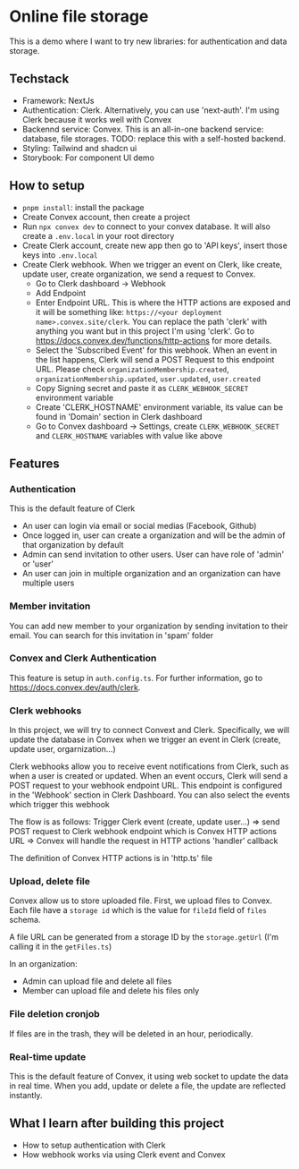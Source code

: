 # Online file storage

This is a demo where I want to try new libraries: for authentication and data storage.

## Techstack

- Framework: NextJs
- Authentication: Clerk. Alternatively, you can use 'next-auth'. I'm using Clerk because it works well with Convex
- Backennd service: Convex. This is an all-in-one backend service: database, file storages. TODO: replace this with a self-hosted backend.
- Styling: Tailwind and shadcn ui
- Storybook: For component UI demo

## How to setup

- `pnpm install`: install the package
- Create Convex account, then create a project
- Run `npx convex dev` to connect to your convex database. It will also create a `.env.local` in your root directory
- Create Clerk account, create new app then go to 'API keys', insert those keys into `.env.local`
- Create Clerk webhook. When we trigger an event on Clerk, like create, update user, create organization, we send a request to Convex.
  - Go to Clerk dashboard -> Webhook
  - Add Endpoint
  - Enter Endpoint URL. This is where the HTTP actions are exposed and it will be something like: `https://<your deployment name>.convex.site/clerk`. You can replace the path 'clerk' with anything you want but in this project I'm using 'clerk'. Go to <https://docs.convex.dev/functions/http-actions> for more details.
  - Select the 'Subscribed Event' for this webhook. When an event in the list happens, Clerk will send a POST Request to this endpoint URL. Please check `organizationMembership.created`, `organizationMembership.updated`, `user.updated`, `user.created`
  - Copy Signing secret and paste it as `CLERK_WEBHOOK_SECRET` environment variable
  - Create 'CLERK_HOSTNAME' environment variable, its value can be found in 'Domain' section in Clerk dashboard
  - Go to Convex dashboard -> Settings, create `CLERK_WEBHOOK_SECRET` and `CLERK_HOSTNAME` variables with value like above

## Features

### Authentication

This is the default feature of Clerk

- An user can login via email or social medias (Facebook, Github)
- Once logged in, user can create a organization and will be the admin of that organization by default
- Admin can send invitation to other users. User can have role of 'admin' or 'user'
- An user can join in multiple organization and an organization can have multiple users

### Member invitation

You can add new member to your organization by sending invitation to their email. You can search for this invitation in 'spam' folder

### Convex and Clerk Authentication

This feature is setup in `auth.config.ts`. For further information, go to <https://docs.convex.dev/auth/clerk>.

### Clerk webhooks

In this project, we will try to connect Convext and Clerk. Specifically, we will update the database in Convex when we trigger an event in Clerk (create, update user, orgarnization...)

Clerk webhooks allow you to receive event notifications from Clerk, such as when a user is created or updated. When an event occurs, Clerk will send a POST request to your webhook endpoint URL. This endpoint is configured in the 'Webhook' section in Clerk Dashboard. You can also select the events which trigger this webhook

The flow is as follows: Trigger Clerk event (create, update user...) => send POST request to Clerk webhook endpoint which is Convex HTTP actions URL => Convex will handle the request in HTTP actions 'handler' callback

The definition of Convex HTTP actions is in 'http.ts' file

### Upload, delete file

Convex allow us to store uploaded file. First, we upload files to Convex. Each file have a `storage id` which is the value for `fileId` field of `files` schema.

A file URL can be generated from a storage ID by the `storage.getUrl` (I'm calling it in the `getFiles.ts`)

In an organization:

- Admin can upload file and delete all files
- Member can upload file and delete his files only

### File deletion cronjob

If files are in the trash, they will be deleted in an hour, periodically.

### Real-time update

This is the default feature of Convex, it using web socket to update the data in real time. When you add, update or delete a file, the update are reflected instantly.

## What I learn after building this project

- How to setup authentication with Clerk
- How webhook works via using Clerk event and Convex
